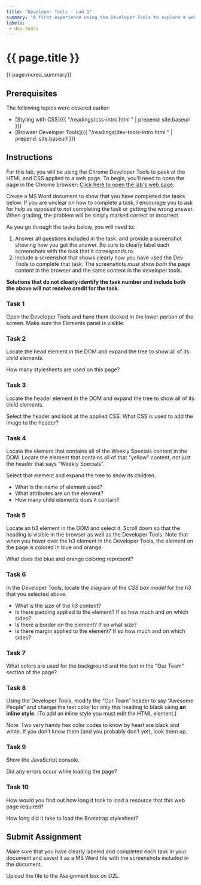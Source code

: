 ```yaml
---
title: "Developer Tools - Lab 1"
summary: "A first experience using the Developer Tools to explore a web page."
labels:
 - dev-tools
---
```


# {{ page.title }}
{{ page.morea_summary}}


## Prerequisites
The following topics were covered earlier:

- [Styling with CSS]({{ "/readings/css-intro.html " | prepend: site.baseurl }})
- [Browser Developer Tools]({{ "/readings/dev-tools-intro.html " | prepend: site.baseurl }})


## Instructions
For this lab, you will be using the Chrome Developer Tools to peek at the HTML and CSS applied to a web page.  To begin, you'll need to open the page in the Chrome browser:
[Click here to open the lab's web page](http://htc-ccis1301.github.io/dev-tools-lab/).

Create a MS Word document to show that you have completed the tasks below. If you are unclear on how to complete a task, I encourage you to ask for help as opposed to not completing the task or getting the wrong answer.  When grading, the problem will be simply marked correct or incorrect.

As you go through the tasks below, you will need to:

1. Answer all questions included in the task. and provide a screenshot showing how you got the answer. Be sure to clearly label each screenshots with the task that it corresponds to.
2. Include a screenshot that shows clearly how you have used the Dev Tools to complete that task. The screenshots _must_ show *both* the page content in the browser and the same content in the developer tools.

__Solutions that do not clearly identify the task number and include both the above will not receive credit for the task.__


### Task 1
Open the Developer Tools and have them docked in the lower portion of the screen.  Make sure the Elements panel is visible.


### Task 2
Locate the head element in the DOM and expand the tree to show all of its child elements.  

How many stylesheets are used on this page?


### Task 3
Locate the header element in the DOM and expand the tree to show all of its child elements.

Select the header and look at the applied CSS.  What CSS is used to add the image to the header?


### Task 4
Locate the element that contains all of the Weekly Specials content in the DOM. Locate the element that contains all of that "yellow" content, not just the header that says "Weekly Specials".

Select that element and expand the tree to show its children.
- What is the name of element used?
- What attributes are on the element?
- How many child elements does it contain?


### Task 5
Locate an h3 element in the DOM and select it. Scroll down so that the heading is visible in the browser as well as the Developer Tools.  Note that when you hover over the h3 element in the Developer Tools, the element on the page is colored in blue and orange.

What does the blue and orange coloring represent?


### Task 6
In the Developer Tools, locate the diagram of the _CSS box model_ for the h3 that you selected above.

- What is the size of the h3 content?
- Is there padding applied to the element? If so how much and on which sides?
- Is there a border on the element?  If so what size?
- Is there margin applied to the element? If so how much and on which sides?

### Task 7
What colors are used for the background and the text in the "Our Team" section of the page?


### Task 8
Using the Developer Tools, modify the “Our Team” header to say “Awesome People” and change the text color for only this heading  to black using __an inline style__.  (To add an inline style you must edit the HTML element.)

Note: Two very handy hex color codes to know by heart are black and white.  If you don’t know them (and you probably don’t yet), look them up.

### Task 9
Show the JavaScript console.  

Did any errors occur while loading the page?  

### Task 10
How would you find out how long it took to load a resource that this web page required?

How long did it take to load the Bootstrap stylesheet?

## Submit Assignment
Make sure that you have clearly labeled and completed each task in your document and saved it as a MS Word file with the screenshots included in the document.  

Upload the file to the Assignment box on D2L.
